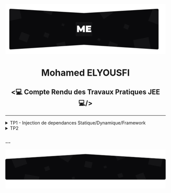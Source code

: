 <img src="./github/assets/images/topo_readme.jpg"/>

<h1 align="center">Mohamed ELYOUSFI</h1>

<h2 align="center"><💻 Compte Rendu des Travaux Pratiques JEE💻/></h2>

---

<details>
    <summary>TP1 - Injection de dependances Statique/Dynamique/Framework</summary><br>
    <p>
        On considère le schéma suivant ou les classes sont liées par un couplage faible<br>
        <img src="./github/assets/images/TP1/Screenshot_1.png"/>
        
        Implémentation en java :
        - Interface IDao et leurs implémentations :
        <img src="./github/assets/images/TP1/Screenshot_3.png" />
        
        <img src="./github/assets/images/TP1/Screenshot_2.png"/>
        <img src="./github/assets/images/TP1/Screenshot_6.png"/>
        - Interface IMetier et son implémentation :
        <img src="./github/assets/images/TP1/Screenshot_5.png"/>
        <img src="./github/assets/images/TP1/Screenshot_4.png"/>
    
        <h3>1- Injection de dependaces Statique</h3>
        <img src="./github/assets/images/TP1/Screenshot_7.png"/>
    </p>
</details>

<details>
    <summary>TP2</summary>
    <br />
    <p align="center">
        Coming soon...
    </p>
</details>

<h3>...</h3>
<img src="./github/assets/images/rodape_readme.jpg" alt="Art for footer readme.md" />
